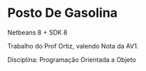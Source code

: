 # Posto De Gasolina
Netbeans 8 + SDK 8

Trabalho do Prof Ortiz, valendo Nota da AV1.

Disciplina: Programação Orientada a Objeto
